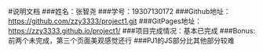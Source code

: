 #说明文档
###姓名：张智尧
###学号：19307130172
###Github地址：https://github.com/zzy3333/project1.git
###GitPages地址：https://zzy3333.github.io/project1/
###项目完成情况：基本已完成
###Bonus:前两个未完成，第三个页面美观感觉还行
###PJ1的JS部分比其他部分较难